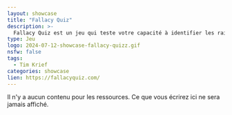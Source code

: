 ```yaml
---
layout: showcase
title: "Fallacy Quiz"
description: >-
  Fallacy Quiz est un jeu qui teste votre capacité à identifier les raisonnements trompeurs ou incorrects, aussi connus sous le nom de raisonnements fallacieux. Les joueurs peuvent améliorer leur esprit critique et reconnaître plus facilement les arguments insidieux dans leur vie quotidienne. Devant divers énoncés, ils devront déterminer s’ils sont valides ou fallacieux ou même, dans le mode expert, identifier le type de sophisme spécifique employé.
type: Jeu
logo: 2024-07-12-showcase-fallacy-quizz.gif
nsfw: false
tags:
  - Tim Krief 
categories: showcase
lien: https://fallacyquiz.com/
---
```


Il n'y a aucun contenu pour les ressources.
Ce que vous écrirez ici ne sera jamais affiché.
